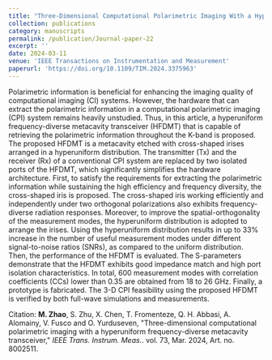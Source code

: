 ```yaml
---
title: "Three-Dimensional Computational Polarimetric Imaging With a Hyperuniform Frequency-Diverse Metacavity Transceiver"
collection: publications
category: manuscripts
permalink: /publication/Journal-paper-22
excerpt: ''
date: 2024-03-11
venue: 'IEEE Transactions on Instrumentation and Measurement'
paperurl: 'https://doi.org/10.1109/TIM.2024.3375963'
---
```


Polarimetric information is beneficial for enhancing the imaging quality of computational imaging (CI) systems. However, the hardware that can extract the polarimetric information in a computational polarimetric imaging (CPI) system remains heavily unstudied. Thus, in this article, a hyperuniform frequency-diverse metacavity transceiver (HFDMT) that is capable of retrieving the polarimetric information throughout the K-band is proposed. The proposed HFDMT is a metacavity etched with cross-shaped irises arranged in a hyperuniform distribution. The transmitter (Tx) and the receiver (Rx) of a conventional CPI system are replaced by two isolated ports of the HFDMT, which significantly simplifies the hardware architecture. First, to satisfy the requirements for extracting the polarimetric information while sustaining the high efficiency and frequency diversity, the cross-shaped iris is proposed. The cross-shaped iris working efficiently and independently under two orthogonal polarizations also exhibits frequency-diverse radiation responses. Moreover, to improve the spatial-orthogonality of the measurement modes, the hyperuniform distribution is adopted to arrange the irises. Using the hyperuniform distribution results in up to 33% increase in the number of useful measurement modes under different signal-to-noise ratios (SNRs), as compared to the uniform distribution. Then, the performance of the HFDMT is evaluated. The S-parameters demonstrate that the HFDMT exhibits good impedance match and high port isolation characteristics. In total, 600 measurement modes with correlation coefficients (CCs) lower than 0.35 are obtained from 18 to 26 GHz. Finally, a prototype is fabricated. The 3-D CPI feasibility using the proposed HFDMT is verified by both full-wave simulations and measurements.

Citation: **M. Zhao**, S. Zhu, X. Chen, T. Fromenteze, Q. H. Abbasi, A. Alomainy, V. Fusco and O. Yurduseven, &quot;Three-dimensional computational polarimetric imaging with a hyperuniform frequency-diverse metacavity transceiver,&quot; <i>IEEE Trans. Instrum. Meas.</i>. vol. 73, Mar. 2024, Art. no. 8002511.
